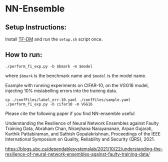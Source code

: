 # NN-Ensemble

Setup Instructions:
---
Install [TF-DM](https://github.com/DependableSystemsLab/TF-DM) and run the `setup.sh` script once.


How to run:
---

```
./perform_fi_exp.py -b $bmark -m $model
```
where `$bmark` is the benchmark name and `$model` is the model name.


Example with running experiments on CIFAR-10, on the VGG16 model, injecting 10% mislabelling errors into the training data.

```
cp ./confFiles/label_err-10.yaml ./confFiles/sample.yaml
./perform_fi_exp.py -b cifar10 -m VGG16
```
Please cite the following paper if you find NN-ensemble useful

Understanding the Resilience of Neural Network Ensembles against Faulty Training Data, Abraham Chan, Niranjhana Narayananan, Arpan Gujarati, Karthik Pattabiraman, and Sathish Gopalakrishnan, Proceedings of the IEEE International Symposium on Quality, Reliability and Security (QRS), 2021. 

https://blogs.ubc.ca/dependablesystemslab/2021/10/22/understanding-the-resilience-of-neural-network-ensembles-against-faulty-training-data/
